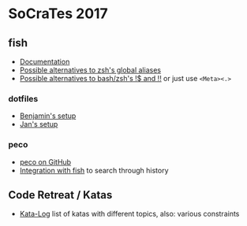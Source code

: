 # SoCraTes 2017

## fish
* [Documentation](https://fishshell.com/docs/current/index.html)
* [Possible alternatives to zsh's global aliases](https://github.com/fish-shell/fish-shell/issues/1963#issuecomment-93775067)
* [Possible alternatives to bash/zsh's !$ and !!](https://github.com/fish-shell/fish-shell/wiki/Bash-Style-History-Substitution-%28%21%21-and-%21%24%29)
or just use `<Meta><.>`

### dotfiles
* [Benjamin's setup](https://github.com/benjmin-r/dotfiles/commit/518b3fbc7f7635ee511132eea4c26de118772c01)
* [Jan's setup](https://github.com/janernsting/dotfiles/tree/master/fish)

### peco
* [peco on GitHub](https://github.com/peco/peco)
* [Integration with fish](https://github.com/janernsting/dotfiles/blob/master/fish/functions/search_history.fish) to search through history


## Code Retreat / Katas

* [Kata-Log](http://kata-log.rocks/) list of katas with different topics, also: various constraints
